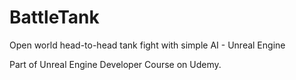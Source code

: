 # BattleTank
Open world head-to-head tank fight with simple AI - Unreal Engine

Part of Unreal Engine Developer Course on Udemy.
